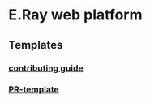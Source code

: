# E.Ray web platform


## Templates 
### [contributing guide](CONTRIBUTING.md)

### [PR-template](PULL_REQUEST_TEMPLATE.md)
